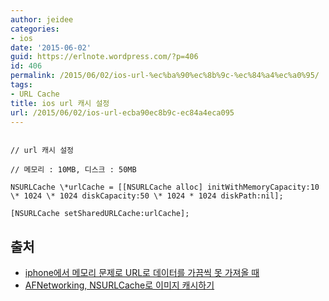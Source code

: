```yaml
---
author: jeidee
categories:
- ios
date: '2015-06-02'
guid: https://erlnote.wordpress.com/?p=406
id: 406
permalink: /2015/06/02/ios-url-%ec%ba%90%ec%8b%9c-%ec%84%a4%ec%a0%95/
tags:
- URL Cache
title: ios url 캐시 설정
url: /2015/06/02/ios-url-ecba90ec8b9c-ec84a4eca095
---
```


```objc
  
// url 캐시 설정
  
// 메모리 : 10MB, 디스크 : 50MB
  
NSURLCache \*urlCache = [[NSURLCache alloc] initWithMemoryCapacity:10 \* 1024 \* 1024 diskCapacity:50 \* 1024 * 1024 diskPath:nil];
  
[NSURLCache setSharedURLCache:urlCache];

```

## 출처

  * [iphone에서 메모리 문제로 URL로 데이터를 가끔씩 못 가져올 때](http://egloos.zum.com/tiger5net/v/5710279)
  * [AFNetworking, NSURLCache로 이미지 캐시하기](http://daddy.areum.kr/?p=217)